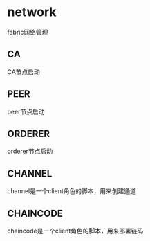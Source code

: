 # network

fabric网络管理

## CA

CA节点启动

## PEER

peer节点启动

## ORDERER

orderer节点启动

## CHANNEL

channel是一个client角色的脚本，用来创建通道

## CHAINCODE

chaincode是一个client角色的脚本，用来部署链码